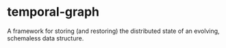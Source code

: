 # temporal-graph
A framework for storing (and restoring) the distributed state of an evolving, schemaless data structure.
